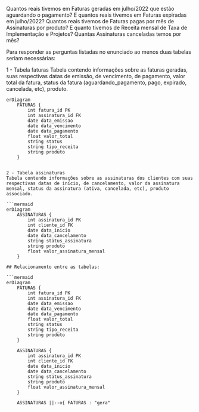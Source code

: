Quantos reais tivemos em Faturas geradas em julho/2022 que estão aguardando o pagamento?
E quantos reais tivemos em Faturas expiradas em julho/2022?
Quantos reais tivemos de Faturas pagas por mês de Assinaturas por produto?
E quanto tivemos de Receita mensal de Taxa de Implementação e Projetos?
Quantas Assinaturas canceladas temos por mês?

Para responder as perguntas listadas no enunciado ao menos duas tabelas seriam necessárias:

1 - Tabela faturas
Tabela contendo informações sobre as faturas geradas, suas respectivas datas de emissão, de vencimento, de pagamento, valor total da fatura, status da fatura (aguardando_pagamento, pago, expirado, cancelada, etc), produto.


```mermaid
erDiagram
    FATURAS {
        int fatura_id PK
        int assinatura_id FK
        date data_emissao
        date data_vencimento
        date data_pagamento
        float valor_total
        string status
        string tipo_receita
        string produto
    }


2 - Tabela assinaturas
Tabela contendo informações sobre as assinaturas dos clientes com suas respectivas datas de início, de cancelamento, valor da assinatura mensal, status da assinatura (ativa, cancelada, etc), produto associado.

```mermaid
erDiagram
    ASSINATURAS {
        int assinatura_id PK
        int cliente_id FK
        date data_inicio
        date data_cancelamento
        string status_assinatura
        string produto
        float valor_assinatura_mensal
    }

## Relacionamento entre as tabelas:

```mermaid
erDiagram
    FATURAS {
        int fatura_id PK
        int assinatura_id FK
        date data_emissao
        date data_vencimento
        date data_pagamento
        float valor_total
        string status
        string tipo_receita
        string produto
    }

    ASSINATURAS {
        int assinatura_id PK
        int cliente_id FK
        date data_inicio
        date data_cancelamento
        string status_assinatura
        string produto
        float valor_assinatura_mensal
    }

    ASSINATURAS ||--o{ FATURAS : "gera"
